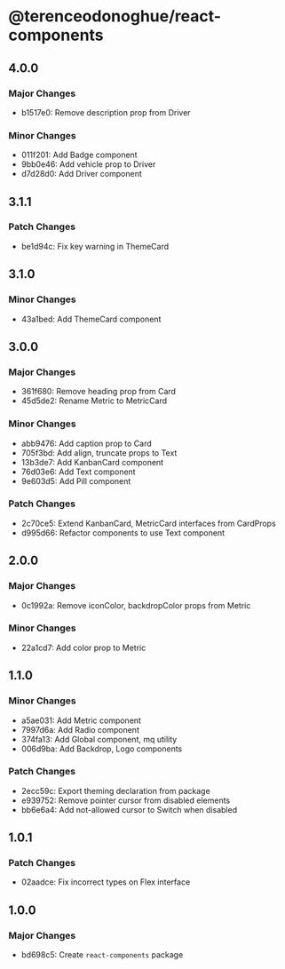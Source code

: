 # @terenceodonoghue/react-components

## 4.0.0

### Major Changes

- b1517e0: Remove description prop from Driver

### Minor Changes

- 011f201: Add Badge component
- 9bb0e46: Add vehicle prop to Driver
- d7d28d0: Add Driver component

## 3.1.1

### Patch Changes

- be1d94c: Fix key warning in ThemeCard

## 3.1.0

### Minor Changes

- 43a1bed: Add ThemeCard component

## 3.0.0

### Major Changes

- 361f680: Remove heading prop from Card
- 45d5de2: Rename Metric to MetricCard

### Minor Changes

- abb9476: Add caption prop to Card
- 705f3bd: Add align, truncate props to Text
- 13b3de7: Add KanbanCard component
- 76d03e6: Add Text component
- 9e603d5: Add Pill component

### Patch Changes

- 2c70ce5: Extend KanbanCard, MetricCard interfaces from CardProps
- d995d66: Refactor components to use Text component

## 2.0.0

### Major Changes

- 0c1992a: Remove iconColor, backdropColor props from Metric

### Minor Changes

- 22a1cd7: Add color prop to Metric

## 1.1.0

### Minor Changes

- a5ae031: Add Metric component
- 7997d6a: Add Radio component
- 374fa13: Add Global component, mq utility
- 006d9ba: Add Backdrop, Logo components

### Patch Changes

- 2ecc59c: Export theming declaration from package
- e939752: Remove pointer cursor from disabled elements
- bb6e6a4: Add not-allowed cursor to Switch when disabled

## 1.0.1

### Patch Changes

- 02aadce: Fix incorrect types on Flex interface

## 1.0.0

### Major Changes

- bd698c5: Create `react-components` package

